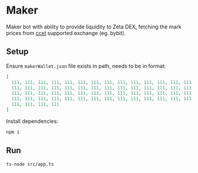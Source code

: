 # Maker

Maker bot with ability to provide liquidity to Zeta DEX, fetching the mark prices from [ccxt](https://github.com/ccxt/ccxt) supported exchange (eg. bybit).

## Setup

Ensure `makerWallet.json` file exists in path, needs to be in format:

```json
[
  111, 111, 111, 111, 111, 111, 111, 111, 111, 111, 111, 111, 111, 111, 111,
  111, 111, 111, 111, 111, 111, 111, 111, 111, 111, 111, 111, 111, 111, 111,
  111, 111, 111, 111, 111, 111, 111, 111, 111, 111, 111, 111, 111, 111, 111,
  111, 111, 111, 111, 111, 111, 111, 111, 111, 111, 111, 111, 111, 111, 111,
  111, 111, 111, 111
]
```

Install dependencies:

```sh
npm i
```

## Run

```sh
ts-node src/app.ts
```
